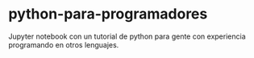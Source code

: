 # python-para-programadores
Jupyter notebook con un tutorial de python para gente con experiencia programando en otros lenguajes.
